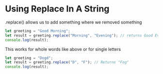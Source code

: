 # Using Replace In A String

.replace() allows us to add something where we removed something

```js
let greeting = "Good Morning";
let result = greeting.replace("Morning", "Evening"); // returns Good Evening
console.log(result);
```

This works for whole words like above or for single letters

```js
let greeting = "Dogd";
let result = greeting.replace("D", "F"); // Returns "Fog"
console.log(result);
```
